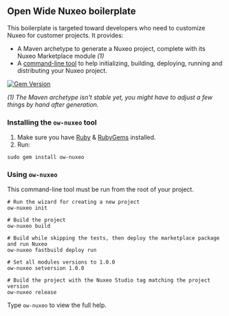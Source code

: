 ## Open Wide Nuxeo boilerplate

This boilerplate is targeted toward developers who need to customize Nuxeo for customer projects. It provides:

* A Maven archetype to generate a Nuxeo project, complete with its Nuxeo Marketplace module *(1)*
* A [command-line tool](https://rubygems.org/gems/ow-nuxeo) to help initializing, building, deploying, running and distributing your Nuxeo project.

[![Gem Version](https://badge.fury.io/rb/ow-nuxeo.png)](http://badge.fury.io/rb/ow-nuxeo)

*(1) The Maven archetype isn't stable yet, you might have to adjust a few things by hand after generation.*

### Installing the `ow-nuxeo` tool

1. Make sure you have [Ruby](http://www.ruby-lang.org/fr/) & [RubyGems](http://rubygems.org/pages/download) installed.
2. Run:

```
sudo gem install ow-nuxeo
```
    
### Using `ow-nuxeo`

This command-line tool must be run from the root of your project.

```
# Run the wizard for creating a new project
ow-nuxeo init

# Build the project
ow-nuxeo build

# Build while skipping the tests, then deploy the marketplace package and run Nuxeo
ow-nuxeo fastbuild deploy run

# Set all modules versions to 1.0.0
ow-nuxeo setversion 1.0.0

# Build the project with the Nuxeo Studio tag matching the project version
ow-nuxeo release
```

Type `ow-nuxeo` to view the full help.
